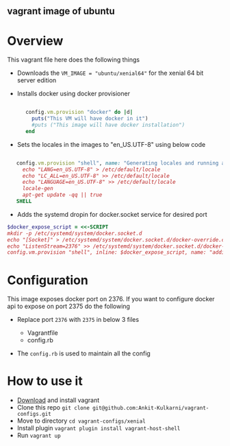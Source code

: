 ## vagrant image of ubuntu 


# Overview 
This vagrant file here does the following things

* Downloads the `VM_IMAGE = "ubuntu/xenial64"`  for the xenial 64 bit server edition 

* Installs docker using docker provisioner 

``` ruby 

      config.vm.provision "docker" do |d|
        puts("This VM will have docker in it")
        #puts ("This image will have docker installation")
      end
```

* Sets the locales in the images to "en_US.UTF-8" using below code 

``` ruby 

   config.vm.provision "shell", name: "Generating locales and running apt-get update",  inline: <<-SHELL
     echo "LANG=en_US.UTF-8" > /etc/default/locale
     echo "LC_ALL=en_US.UTF-8" >> /etc/default/locale
     echo "LANGUAGE=en_US.UTF-8" >> /etc/default/locale
     locale-gen
     apt-get update -qq || true
   SHELL
```

* Adds the systemd dropin for docker.socket service for desired port 

``` ruby 
$docker_expose_script = <<-SCRIPT
mkdir -p /etc/systemd/system/docker.socket.d
echo "[Socket]" > /etc/systemd/system/docker.socket.d/docker-override.conf
echo "ListenStream=2376" >> /etc/systemd/system/docker.socket.d/docker-override.conf
config.vm.provision "shell", inline: $docker_expose_script, name: "adding docker dropin systemd unit modification"
``` 

# Configuration 

This image exposes docker port on 2376. If you want to configure docker api to expose on port 2375 do the following

* Replace port `2376` with `2375` in below 3 files

  - Vagrantfile
  - config.rb 


* The `config.rb` is used to maintain all the config 

# How to use it 

* [Download](https://www.vagrantup.com/downloads.html) and install vagrant
* Clone this repo `git clone git@github.com:Ankit-Kulkarni/vagrant-configs.git` 
* Move to directory `cd vagrant-configs/xenial`
* Install plugin `vagrant plugin install vagrant-host-shell`
* Run `vagrant up`

